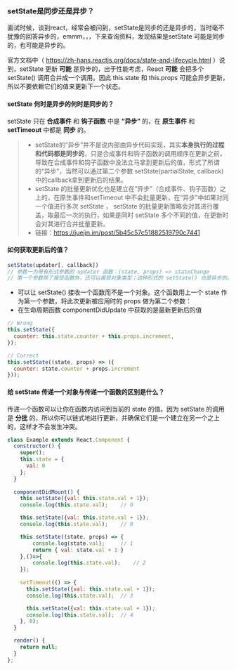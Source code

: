 ### setState是同步还是异步？
面试时候，谈到react，经常会被问到，setState是同步的还是异步的，当时毫不犹豫的回答异步的，emmm，，，下来查询资料，发现结果是setState 可能是同步的，也可能是异步的。

官方文档中（ https://zh-hans.reactjs.org/docs/state-and-lifecycle.html  ）说到，setState 更新 **可能** 是异步的，出于性能考虑，React **可能** 会把多个 setState() 调用合并成一个调用。因此 this.state 和 this.props 可能会异步更新，所以不要依赖它们的值来更新下一个状态。
#### setState 何时是异步的何时是同步的？
setState 只在 **合成事件** 和 **钩子函数** 中是 **“异步”** 的，在 **原生事件** 和 **setTimeout** 中都是 **同步** 的。

> * setState的“异步”并不是说内部由异步代码实现，其实**本身执行的过程和代码都是同步的**，只是合成事件和钩子函数的调用顺序在更新之前，导致在合成事件和钩子函数中没法立马拿到更新后的值，形式了所谓的“异步”，当然可以通过第二个参数 setState(partialState, callback) 中的callback拿到更新后的结果。
> * setState 的批量更新优化也是建立在“异步”（合成事件、钩子函数）之上的，在原生事件和setTimeout 中不会批量更新，在“异步”中如果对同一个值进行多次 setState ， setState 的批量更新策略会对其进行覆盖，取最后一次的执行，如果是同时 setState 多个不同的值，在更新时会对其进行合并批量更新。
> * 链接：https://juejin.im/post/5b45c57c51882519790c7441

#### 如何获取更新后的值？
```javascript
setState(updater[, callback])
// 参数一为带有形式参数的 updater 函数：(state, props) => stateChange
// 第一个参数除了接受函数外，还可以接受对象类型；这种形式的 setState() 也是异步的，并且在同一周期内会对多个 setState 进行批处理，后调用的 setState() 将覆盖同一周期内先调用 setState 的值
```
* 可以让 setState() 接收一个函数而不是一个对象。这个函数用上一个 state 作为第一个参数，将此次更新被应用时的 props 做为第二个参数：
* 在生命周期函数 componentDidUpdate 中获取的是最新更新后的值
``` javascript
// Wrong
this.setState({
  counter: this.state.counter + this.props.increment,
});

// Correct
this.setState((state, props) => ({
  counter: state.counter + props.increment
}));
```
#### 给 setState 传递一个对象与传递一个函数的区别是什么？
传递一个函数可以让你在函数内访问到当前的 state 的值。因为 setState 的调用是 **分批** 的，所以你可以链式地进行更新，并确保它们是一个建立在另一个之上的，这样才不会发生冲突。

```javascript
class Example extends React.Component {
  constructor() {
    super();
    this.state = {
      val: 0
    };
  }
  
  componentDidMount() {
    this.setState({val: this.state.val + 1});
    console.log(this.state.val);    // 0

    this.setState({val: this.state.val + 1});
    console.log(this.state.val);    // 0

    this.setState((state, props) => {
        console.log(state.val);     // 1
        return { val: state.val + 1 }
    },()=>{
        console.log(this.state.val);    // 2
    });
        
    setTimeout(() => {
      this.setState({val: this.state.val + 1});
      console.log(this.state.val);  // 3

      this.setState({val: this.state.val + 1});
      console.log(this.state.val);  // 4
    }, 0);
  }

  render() {
    return null;
  }
};
```
